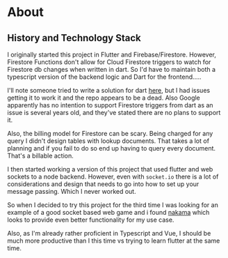
# About

## History and Technology Stack

I originally started this project in Flutter and Firebase/Firestore.  However, Firestore Functions don't allow for Cloud Firestore triggers to watch for Firestore db changes when written in dart. So I'd have to maintain both a typescript version of the backend logic and Dart for the frontend.....

I'll note someone tried to write a solution for dart [here](https://github.com/pulyaevskiy/firebase-functions-interop), but I had issues getting it to work it and the repo appears to be a dead. Also Google apparently has no intention to support Firestore triggers from dart as an issue is several years old, and they've stated there are no plans to support it. 

Also, the billing model for Firestore can be scary. Being charged for any query I didn't design tables with lookup documents. That takes a lot of planning and if you fail to do so end up having to query every document. That's a billable action.

I then started working a version of this project that used flutter and web sockets to a node backend.  However, even with `socket.io` there is a lot of considerations and design that needs to go into how to set up your message passing. Which I never worked out. 

So when I decided to try this project for the third time I was looking for an example of a good socket based web game and i found [nakama](https://github.com/heroiclabs/nakama/) which looks to provide even better functionality for my use case.

Also, as I'm already rather proficient in Typescript and Vue, I should be much more productive than I this time vs trying to learn flutter at the same time. 







